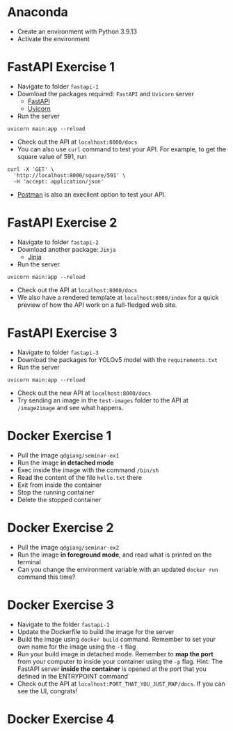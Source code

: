 # Anaconda
- Create an environment with Python 3.9.13
- Activate the environment

# FastAPI Exercise 1
- Navigate to folder `fastapi-1`
- Download the packages required: `FastAPI` and `Uvicorn` server
  - [FastAPI](https://fastapi.tiangolo.com/#installation)
  - [Uvicorn](https://www.uvicorn.org/#quickstart)
- Run the server
```
uvicorn main:app --reload
```
- Check out the API at `localhost:8000/docs`
- You can also use `curl` command to test your API. For example, to get the square value of 591, run
```
curl -X 'GET' \
  'http://localhost:8000/square/591' \
  -H 'accept: application/json'
```
- [Postman](https://www.postman.com) is also an execllent option to test your API.
# FastAPI Exercise 2
- Navigate to folder `fastapi-2`
- Download another package: `Jinja`
  - [Jinja](https://jinja.palletsprojects.com/en/3.1.x/intro/#installation)
- Run the server
```
uvicorn main:app --reload
```
- Check out the API at `localhost:8000/docs`
- We also have a rendered template at `localhost:8000/index` for a quick preview of how the API work on a full-fledged web site.

# FastAPI Exercise 3
- Navigate to folder `fastapi-3`
- Download the packages for YOLOv5 model with the `requirements.txt`
- Run the server
```
uvicorn main:app --reload
```
- Check out the new API at `localhost:8000/docs`
- Try sending an image in the `test-images` folder to the API at `/image2image` and see what happens.
# Docker Exercise 1
- Pull the image `qdgiang/seminar-ex1`
- Run the image **in detached mode**
- Exec inside the image with the command `/bin/sh`
- Read the content of the file `hello.txt` there
- Exit from inside the container
- Stop the running container
- Delete the stopped container
# Docker Exercise 2
- Pull the image `qdgiang/seminar-ex2`
- Run the image **in foreground mode**, and read what is printed on the terminal
- Can you change the environment variable with an updated `docker run` command this time?
# Docker Exercise 3
- Navigate to the folder `fastapi-1`
- Update the Dockerfile to build the image for the server
- Build the image using `docker build` command. Remember to set your own name for the image using the `-t` flag
- Run your build image in detached mode. Remember to **map the port** from your computer to inside your container using the `-p` flag. Hint: The FastAPI server **inside the container** is opened at the port that you defined in the ENTRYPOINT command`
- Check out the API at `localhost:PORT_THAT_YOU_JUST_MAP/docs`. If you can see the UI, congrats!
# Docker Exercise 4



